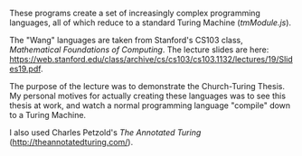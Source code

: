 These programs create a set of increasingly complex programming languages, all of which reduce to a standard Turing Machine (*tmModule.js*).

The "Wang" languages are taken from Stanford's CS103 class, *Mathematical Foundations of Computing*. The lecture slides are here: https://web.stanford.edu/class/archive/cs/cs103/cs103.1132/lectures/19/Slides19.pdf.

The purpose of the lecture was to demonstrate the Church-Turing Thesis. My personal motives for actually creating these languages was to see this thesis at work, and watch a normal programming language "compile" down to a Turing Machine.

I also used Charles Petzold's *The Annotated Turing* (http://theannotatedturing.com/).
